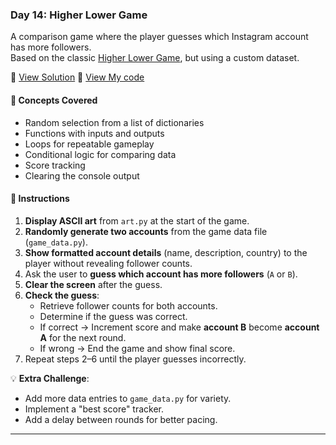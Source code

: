 ### Day 14: Higher Lower Game  
A comparison game where the player guesses which Instagram account has more followers.  
Based on the classic [Higher Lower Game](https://www.higherlowergame.com/), but using a custom dataset.

📄 [View Solution](solution.py) 📄 [View My code](d14.py)  

#### 🧠 Concepts Covered
- Random selection from a list of dictionaries  
- Functions with inputs and outputs  
- Loops for repeatable gameplay  
- Conditional logic for comparing data  
- Score tracking  
- Clearing the console output

#### 📝 Instructions
1. **Display ASCII art** from `art.py` at the start of the game.  
2. **Randomly generate two accounts** from the game data file (`game_data.py`).  
3. **Show formatted account details** (name, description, country) to the player without revealing follower counts.  
4. Ask the user to **guess which account has more followers** (`A` or `B`).  
5. **Clear the screen** after the guess.  
6. **Check the guess**:
   - Retrieve follower counts for both accounts.  
   - Determine if the guess was correct.  
   - If correct → Increment score and make **account B** become **account A** for the next round.  
   - If wrong → End the game and show final score.  
7. Repeat steps 2–6 until the player guesses incorrectly.

💡 **Extra Challenge**:
- Add more data entries to `game_data.py` for variety.  
- Implement a "best score" tracker.  
- Add a delay between rounds for better pacing.

---
